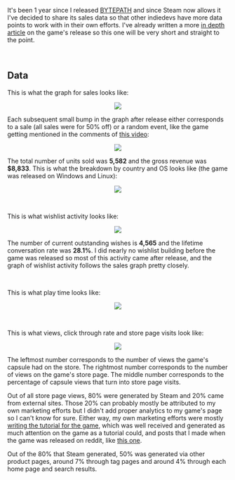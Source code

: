 It's been 1 year since I released [BYTEPATH](https://store.steampowered.com/app/760330/BYTEPATH/) and since Steam now allows it I've decided to share its sales data so that other indiedevs have more data points to work with in their own efforts. I've already written a more [in depth article](https://github.com/adnzzzzZ/blog/issues/35) on the game's release so this one will be very short and straight to the point.

<br>

## Data

This is what the graph for sales looks like:

<p align="center">
<img src="https://i.imgur.com/66EvY2u.png">
</p>

Each subsequent small bump in the graph after release either corresponds to a sale (all sales were for 50% off) or a random event, like the game getting mentioned in the comments of [this video](https://www.youtube.com/watch?v=wsmEuHa1eL8):

<p align="center">
<img src="https://i.imgur.com/5IBajXO.png">
</p>

The total number of units sold was **5,582** and the gross revenue was **$8,833**. This is what the breakdown by country and OS looks like (the game was released on Windows and Linux):

<p align="center">
<img src="https://i.imgur.com/6Ypjghj.png">
</p>

<br>

This is what wishlist activity looks like:

<p align="center">
<img src="https://i.imgur.com/7T7EBR8.png">
</p>

The number of current outstanding wishes is **4,565** and the lifetime conversation rate was **28.1%**. I did nearly no wishlist building before the game was released so most of this activity came after release, and the graph of wishlist activity follows the sales graph pretty closely.

<br>

This is what play time looks like:

<p align="center">
<img src="https://i.imgur.com/xgpSdo7.png">
</p>

<br>

This is what views, click through rate and store page visits look like:

<p align="center">
<img src="https://i.imgur.com/7nY4Km9.png">
</p>

The leftmost number corresponds to the number of views the game's capsule had on the store. The rightmost number corresponds to the number of views on the game's store page. The middle number corresponds to the percentage of capsule views that turn into store page visits.

Out of all store page views, 80% were generated by Steam and 20% came from external sites. Those 20% can probably mostly be attributed to my own marketing efforts but I didn't add proper analytics to my game's page so I can't know for sure. Either way, my own marketing efforts were mostly [writing the tutorial for the game](https://github.com/adnzzzzZ/blog/issues/30), which was well received and generated as much attention on the game as a tutorial could, and posts that I made when the game was released on reddit, like [this one](https://www.reddit.com/r/pathofexile/comments/7zu9vz/i_made_a_small_game_inspired_by_poes_passive/). 

Out of the 80% that Steam generated, 50% was generated via other product pages, around 7% through tag pages and around 4% through each home page and search results.
